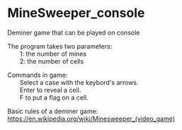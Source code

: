 # MineSweeper_console
Deminer game that can be played on console </br>

The program takes two parameters: </br>
  1: the number of mines </br>
  2: the number of cells</br>

Commands in game:</br>
  Select a case with the keybord's arrows.</br>
  Enter to reveal a cell.</br>
  F to put a flag on a cell.</br>

Basic rules of a deminer game: https://en.wikipedia.org/wiki/Minesweeper_(video_game)</br>
